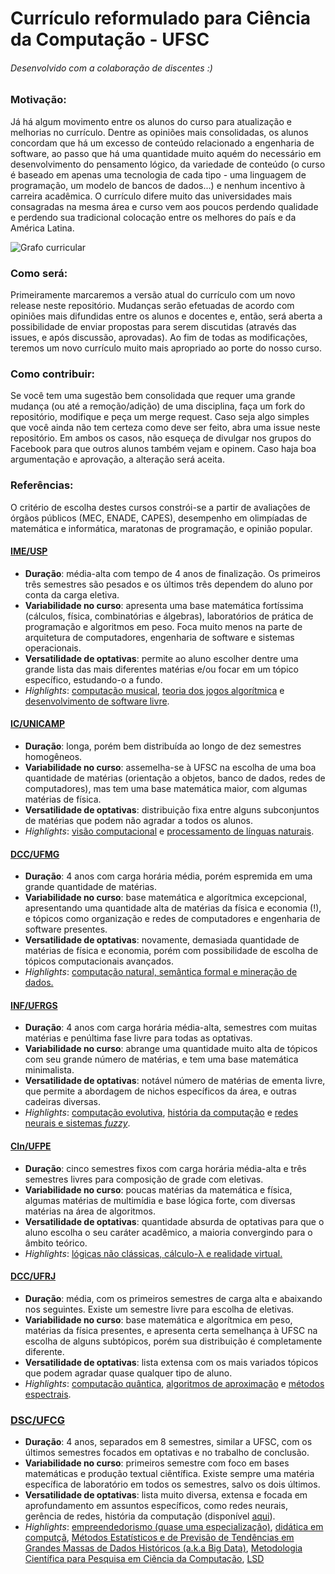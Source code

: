 # Currículo reformulado para Ciência da Computação - UFSC
###### Desenvolvido com a colaboração de discentes :)

### Motivação:
Já há algum movimento entre os alunos do curso para atualização e melhorias no
currículo. Dentre as opiniões mais consolidadas, os alunos concordam que há um
excesso de conteúdo relacionado a engenharia de software, ao passo que há uma
quantidade muito aquém do necessário em desenvolvimento do pensamento lógico,
da variedade de conteúdo (o curso é baseado em apenas uma tecnologia de cada
tipo - uma linguagem de programação, um modelo de bancos de dados...) e nenhum
incentivo à carreira acadêmica. O currículo difere muito das universidades
mais consagradas na mesma área e curso vem aos poucos perdendo qualidade e
perdendo sua tradicional colocação entre os melhores do país e da América
Latina.

![Grafo curricular][grafo-curricular]

### Como será:
Primeiramente marcaremos a versão atual do currículo com um novo release neste
repositório. Mudanças serão efetuadas de acordo com opiniões mais difundidas
entre os alunos e docentes e, então, será aberta a possibilidade de enviar
propostas para serem discutidas (através das issues, e após discussão,
aprovadas). Ao fim de todas as modificações, teremos um novo currículo muito
mais apropriado ao porte do nosso curso.

### Como contribuir:
Se você tem uma sugestão bem consolidada que requer uma grande mudança (ou até
a remoção/adição) de uma disciplina, faça um fork do repositório, modifique e
peça um merge request. Caso seja algo simples que você ainda não tem certeza
como deve ser feito, abra uma issue neste repositório. Em ambos os casos, não
esqueça de divulgar nos grupos do Facebook para que outros alunos também vejam
e opinem. Caso haja boa argumentação e aprovação, a alteração será aceita.

### Referências:
O critério de escolha destes cursos constrói-se a partir de avaliações de órgãos públicos (MEC, ENADE, CAPES), desempenho em olimpíadas de matemática e informática, maratonas de programação, e opinião popular.

#### [IME/USP](https://uspdigital.usp.br/jupiterweb/listarGradeCurricular?codcg=45&codcur=45051&codhab=1&tipo=N)
- **Duração**: média-alta com tempo de 4 anos de finalização. Os primeiros três semestres são pesados e os últimos três dependem do aluno por conta da carga eletiva.
- **Variabilidade no curso**: apresenta uma base matemática fortíssima (cálculos, física, combinatórias e álgebras), laboratórios de prática de programação e algoritmos em peso. Foca muito menos na parte de arquitetura de computadores, engenharia de software e sistemas operacionais.
- **Versatilidade de optativas**: permite ao aluno escolher dentre uma grande lista das mais diferentes matérias e/ou focar em um tópico específico, estudando-o a fundo.
 - *Highlights*: [computação musical](https://uspdigital.usp.br/jupiterweb/obterDisciplina?sgldis=MAC0337&codcur=45051&codhab=1), [teoria dos jogos algorítmica](https://uspdigital.usp.br/jupiterweb/obterDisciplina?sgldis=MAC0466&codcur=45051&codhab=1) e [desenvolvimento de software livre](https://uspdigital.usp.br/jupiterweb/obterDisciplina?sgldis=MAC0466&codcur=45051&codhab=1).

#### [IC/UNICAMP](http://www.dac.unicamp.br/sistemas/catalogos/grad/catalogo2015/proposta/sug42.html)
- **Duração**: longa, porém bem distribuída ao longo de dez semestres homogêneos. 
- **Variabilidade no curso**: assemelha-se à UFSC na escolha de uma boa quantidade de matérias (orientação a objetos, banco de dados, redes de computadores), mas tem uma base matemática maior, com algumas matérias de física. 
- **Versatilidade de optativas**: distribuição fixa entre alguns subconjuntos de matérias que podem não agradar a todos os alunos. 
 - *Highlights*: [visão computacional](http://www.dac.unicamp.br/sistemas/catalogos/grad/catalogo2015/coordenadorias/0023/0023.html#MC949) e [processamento de línguas naturais](http://www.dac.unicamp.br/sistemas/catalogos/grad/catalogo2015/coordenadorias/0023/0023.html#MC896).

#### [DCC/UFMG](http://dcc.ufmg.br/dcc/sites/default/files/public/arquivos_diversos/grade_BCC_2014_2.pdf)
- **Duração**: 4 anos com carga horária média, porém espremida em uma grande quantidade de matérias. 
- **Variabilidade no curso**: base matemática e algorítmica excepcional, apresentando uma quantidade alta de matérias da física e economia (!), e tópicos como organização e redes de computadores e engenharia de software presentes.
- **Versatilidade de optativas**: novamente, demasiada quantidade de matérias de física e economia, porém com possibilidade de escolha de tópicos computacionais avançados.
 - *Highlights*: [computação natural, semântica formal e mineração de dados.](http://dcc.ufmg.br/dcc/?q=pt-br/ementa_BCC)

#### [INF/UFRGS](http://www1.ufrgs.br/graduacao/xInformacoesAcademicas/curriculo.php?CodHabilitacao=36&CodCurriculo=95&sem=2015022)
- **Duração**: 4 anos com carga horária média-alta, semestres com muitas matérias e penúltima fase livre para todas as optativas.
- **Variabilidade no curso**: abrange uma quantidade muito alta de tópicos com seu grande número de matérias, e tem uma base matemática minimalista.
- **Versatilidade de optativas**: notável número de matérias de ementa livre, que permite a abordagem de nichos específicos da área, e outras cadeiras diversas.
 - *Highlights*: [computação evolutiva](http://www1.ufrgs.br/graduacao/xInformacoesAcademicas/sumula.php?CodCurriculo=&CodHabilitacao=&sem=2015022&codatividadeensino=8721), [história da computação](http://www1.ufrgs.br/graduacao/xInformacoesAcademicas/sumula.php?CodCurriculo=&CodHabilitacao=&sem=2015022&codatividadeensino=24388) e [redes neurais e sistemas *fuzzy*](http://www1.ufrgs.br/graduacao/xInformacoesAcademicas/sumula.php?CodCurriculo=&CodHabilitacao=&sem=2015022&codatividadeensino=7958).

#### [CIn/UFPE](https://www.ufpe.br/proacad/images/cursos_ufpe/ciencia_computacao_perfil_2002.pdf)
- **Duração**: cinco semestres fixos com carga horária média-alta e três semestres livres para composição de grade com eletivas.
- **Variabilidade no curso**: poucas matérias da matemática e física, algumas matérias de multimídia e base lógica forte, com diversas matérias na área de algoritmos.
- **Versatilidade de optativas**: quantidade absurda de optativas para que o aluno escolha o seu caráter acadêmico, a maioria convergindo para o âmbito teórico.
 - *Highlights*: [lógicas não clássicas, cálculo-λ e realidade virtual.](https://www.ufpe.br/proacad/images/cursos_ufpe/ciencia_computacao_perfil_2002.pdf)

#### [DCC/UFRJ](https://www.siga.ufrj.br/sira/temas/zire/frameConsultas.jsp?mainPage=/repositorio-curriculo/FA9F18A7-92A4-F79B-1A98-293E97D8939B.html)
- **Duração**: média, com os primeiros semestres de carga alta e abaixando nos seguintes. Existe um semestre livre para escolha de eletivas.
- **Variabilidade no curso**: base matemática e algorítmica em peso, matérias da física presentes, e apresenta certa semelhança à UFSC na escolha de alguns subtópicos, porém sua distribuição é completamente diferente.
- **Versatilidade de optativas**: lista extensa com os mais variados tópicos que podem agradar quase qualquer tipo de aluno.
 - *Highlights*: [computação quântica](https://www.siga.ufrj.br/sira/repositorio-curriculo/disciplinas/EA38C730-92A4-F799-108D-AD9CA92A7AF4.html), [algoritmos de aproximação](https://www.siga.ufrj.br/sira/repositorio-curriculo/disciplinas/ED288074-92A4-F715-00E9-CEF74695A612.html) e [métodos espectrais](https://www.siga.ufrj.br/sira/repositorio-curriculo/disciplinas/EA7F6A23-92A4-F799-108D-AD9C21B16782.html).

### [DSC/UFCG](http://www.computacao.ufcg.edu.br/graduacao/plano-de-curso)
- **Duração**: 4 anos, separados em 8 semestres, similar a UFSC, com os últimos semestres focados em optativas e no trabalho de conclusão.
- **Variabilidade no curso**: primeiros semestre com foco em bases matemáticas e produção textual ciêntífica. Existe sempre uma matéria específica de laboratório em todos os semestres, salvo os dois últimos.
- **Versatilidade de optativas**: lista muito diversa, extensa e focada em aprofundamento em assuntos específicos, como redes neurais, gerência de redes, história da computação (disponível [aqui](https://docs.google.com/spreadsheets/d/1O-An4KiwB-Y1DdWwvFt8pjkyZ9nwHrACVB5uQeiQMJA/pub?output=html)).
- *Highlights*: [empreendedorismo (quase uma especialização)](http://www.computacao.ufcg.edu.br/empreendedorismo), [didática em computçã](https://docs.google.com/a/computacao.ufcg.edu.br/viewer?a=v&pid=sites&srcid=Y29tcHV0YWNhby51ZmNnLmVkdS5icnxwcmluY2lwYWx8Z3g6NDY2MzA2OWYyYzVhNmY1), [Métodos Estatísticos e de Previsão de Tendências em Grandes Massas de Dados Históricos (a.k.a Big Data)](https://docs.google.com/a/computacao.ufcg.edu.br/viewer?a=v&pid=sites&srcid=Y29tcHV0YWNhby51ZmNnLmVkdS5icnxwcmluY2lwYWx8Z3g6NGU2ODFiNTcwYTBjOGY5Mw), [Metodologia Científica para Pesquisa em Ciência da Computação](https://docs.google.com/a/computacao.ufcg.edu.br/viewer?a=v&pid=sites&srcid=Y29tcHV0YWNhby51ZmNnLmVkdS5icnxwcmluY2lwYWx8Z3g6M2IwYmYwMWZkZDQ4YWYy), [LSD](http://www.lsd.ufcg.edu.br)

[grafo-curricular]: https://www.inf.ufsc.br/~stenny/curriculum_graph.svg
